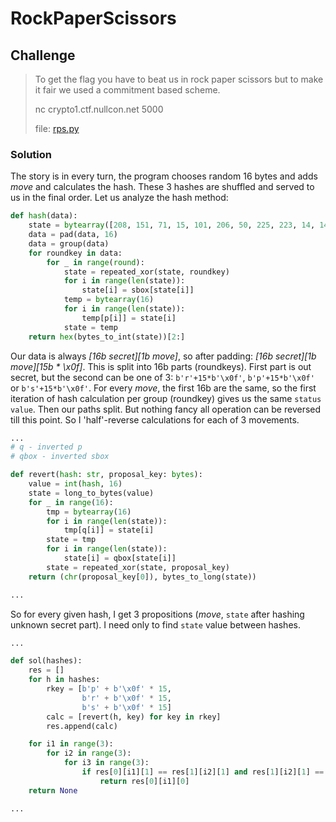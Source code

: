 # RockPaperScissors 


## Challenge

> To get the flag you have to beat us in rock paper scissors but to make it fair we used a commitment based scheme.
> 
> nc crypto1.ctf.nullcon.net 5000
> 
> file: [rps.py](rps.py)

### Solution

The story is in every turn, the program chooses random 16 bytes and adds *move* and calculates the hash. These 3 hashes are shuffled and served to us in the final order. Let us analyze the hash method: 

```python
def hash(data):
    state = bytearray([208, 151, 71, 15, 101, 206, 50, 225, 223, 14, 14, 106, 22, 40, 20, 2])
    data = pad(data, 16)
    data = group(data)
    for roundkey in data:
        for _ in range(round):
            state = repeated_xor(state, roundkey)
            for i in range(len(state)):
                state[i] = sbox[state[i]]
            temp = bytearray(16)
            for i in range(len(state)):
                temp[p[i]] = state[i]
            state = temp
    return hex(bytes_to_int(state))[2:]
```

Our data is always *[16b secret][1b move]*, so after padding: *[16b secret][1b move][15b * \x0f]*. This is split into 16b parts (roundkeys). First part is out secret, but the second can be one of 3: 
```b'r'+15*b'\x0f'```, ```b'p'+15*b'\x0f'``` or ```b's'+15*b'\x0f'```.
For every *move*, the first 16b are the same, so the first iteration of hash calculation per group (roundkey) gives us the same ```status value```. Then our paths split. But nothing fancy all operation can be reversed till this point. So I 'half'-reverse calculations for each of 3 movements. 

```python
...
# q - inverted p
# qbox - inverted sbox

def revert(hash: str, proposal_key: bytes):
    value = int(hash, 16)
    state = long_to_bytes(value)
    for _ in range(16):
        tmp = bytearray(16)
        for i in range(len(state)):
            tmp[q[i]] = state[i]
        state = tmp
        for i in range(len(state)):
            state[i] = qbox[state[i]]
        state = repeated_xor(state, proposal_key)
    return (chr(proposal_key[0]), bytes_to_long(state))

...
```

So for every given hash, I get 3 propositions (*move*, ```state``` after hashing unknown secret part). I need only to find ```state``` value between hashes.

```python
...

def sol(hashes):
    res = []
    for h in hashes:
        rkey = [b'p' + b'\x0f' * 15, 
                b'r' + b'\x0f' * 15, 
                b's' + b'\x0f' * 15]
        calc = [revert(h, key) for key in rkey]
        res.append(calc)

    for i1 in range(3):
        for i2 in range(3):
            for i3 in range(3):
                if res[0][i1][1] == res[1][i2][1] and res[1][i2][1] == res[2][i3][1]: 
                    return res[0][i1][0]
    return None

...

```

